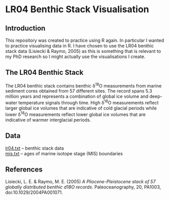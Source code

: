 # LR04 Benthic Stack Visualisation
  
## Introduction
This repository was created to practice using R again. In particular I wanted to practice visualising data in R. I have chosen to use the LR04 benthic stack data (Lisiecki & Raymo, 2005) as this is something that is relevant to my PhD research so I might actually use the visualisations I create.  
  
## The LR04 Benthic Stack
The LR04 benthic stack contains benthic &#948;<sup>18</sup>O measurements from marine sediment cores obtained from 57 different sites. The record spans 5.3 million years and represents a combination of global ice volume and deep-water temperature signals through time. High &#948;<sup>18</sup>O measurements reflect larger global ice volumes that are indicative of cold glacial periods while lower &#948;<sup>18</sup>O measurements reflect lower global ice volumes that are indicative of warmer interglacial periods.  
  
## Data
[lr04.txt](https://github.com/robynfsj/lr04/blob/master/data/lr04.txt) – benthic stack data  
[mis.txt](https://github.com/robynfsj/lr04/blob/master/data/mis.txt) – ages of marine isotope stage (MIS) boundaries  
  
## References
Lisiecki, L. E. & Raymo, M. E. (2005) *A Pliocene-Pleistocene stack of 57 globally distributed benthic d18O records*. Paleoceanography, 20, PA1003, doi:10.1029/2004PA001071.